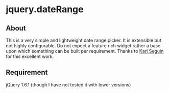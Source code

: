 # jquery.dateRange #

## About ##
This is a very simple and lightweight date range picker. It is extensible but not highly configurable. Do not expect a feature rich widget rather a base upon which something can be built per requirement. Thanks to [Karl Seguin](https://github.com/karlseguin/ "Karl Seguin's github profile") for this excellent work.

## Requirement ##
jQuery 1.6.1 (though I have not tested it with lower versions)

